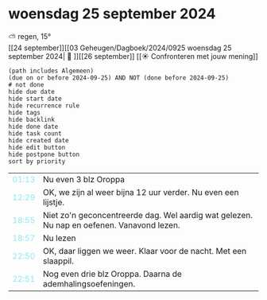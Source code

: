 # woensdag 25 september 2024

⛅ regen, 15°<br>[[24 september]][[03 Geheugen/Dagboek/2024/0925 woensdag 25 september 2024| 📓 ]][[26 september]]
[[☀️ Confronteren met jouw mening]]
```tasks
(path includes Algemeen)
(due on or before 2024-09-25) AND NOT (done before 2024-09-25)
# not done
hide due date
hide start date
hide recurrence rule
hide tags
hide backlink
hide done date
hide task count
hide created date
hide edit button
hide postpone button 
sort by priority 
```

|                           |                                                                                           |
| ------------------------- | ----------------------------------------------------------------------------------------- |
| <font color=#8be9f3>01:13 | Nu even 3 blz Oroppa                                                                      |
| <font color=#8be9f3>12:29 | OK, we zijn al weer bijna 12 uur verder. Nu even een lijstje.                             |
| <font color=#8be9f3>18:55 | Niet zo'n geconcentreerde dag. Wel aardig wat gelezen. Nu nap en oefenen. Vanavond lezen. |
| <font color=#8be9f3>18:57 | Nu lezen                                                                                  |
| <font color=#8be9f3>22:50 | OK, daar liggen we weer. Klaar voor de nacht. Met een slaappil.                           |
| <font color=#8be9f3>22:51 |  Nog even drie blz Oroppa. Daarna de ademhalingsoefeningen. |